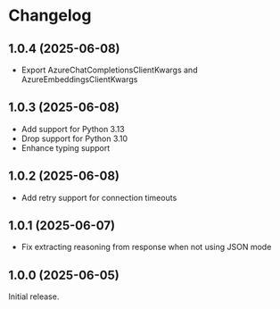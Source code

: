 # Changelog

## 1.0.4 (2025-06-08)

- Export AzureChatCompletionsClientKwargs and AzureEmbeddingsClientKwargs

## 1.0.3 (2025-06-08)

- Add support for Python 3.13
- Drop support for Python 3.10
- Enhance typing support

## 1.0.2 (2025-06-08)

- Add retry support for connection timeouts

## 1.0.1 (2025-06-07)

- Fix extracting reasoning from response when not using JSON mode

## 1.0.0 (2025-06-05)

Initial release.
